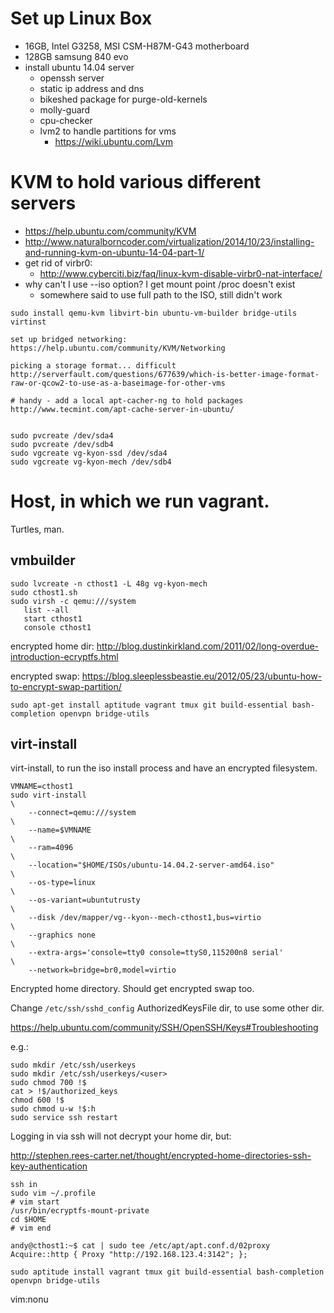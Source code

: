 # Set up Linux Box

* 16GB, Intel G3258, MSI CSM-H87M-G43 motherboard
* 128GB samsung 840 evo
* install ubuntu 14.04 server
  * openssh server
  * static ip address and dns
  * bikeshed package for purge-old-kernels
  * molly-guard
  * cpu-checker
  * lvm2 to handle partitions for vms
    * https://wiki.ubuntu.com/Lvm

# KVM to hold various different servers

* https://help.ubuntu.com/community/KVM
* http://www.naturalborncoder.com/virtualization/2014/10/23/installing-and-running-kvm-on-ubuntu-14-04-part-1/
* get rid of virbr0:
  * http://www.cyberciti.biz/faq/linux-kvm-disable-virbr0-nat-interface/
* why can't I use --iso option?  I get mount point /proc doesn't exist
  * somewhere said to use full path to the ISO, still didn't work

```
sudo install qemu-kvm libvirt-bin ubuntu-vm-builder bridge-utils virtinst

set up bridged networking: https://help.ubuntu.com/community/KVM/Networking

picking a storage format... difficult http://serverfault.com/questions/677639/which-is-better-image-format-raw-or-qcow2-to-use-as-a-baseimage-for-other-vms

# handy - add a local apt-cacher-ng to hold packages
http://www.tecmint.com/apt-cache-server-in-ubuntu/


sudo pvcreate /dev/sda4
sudo pvcreate /dev/sdb4
sudo vgcreate vg-kyon-ssd /dev/sda4
sudo vgcreate vg-kyon-mech /dev/sdb4
```

# Host, in which we run vagrant.

Turtles, man.

## vmbuilder

```
sudo lvcreate -n cthost1 -L 48g vg-kyon-mech
sudo cthost1.sh
sudo virsh -c qemu:///system
   list --all
   start cthost1
   console cthost1
```
encrypted home dir:
http://blog.dustinkirkland.com/2011/02/long-overdue-introduction-ecryptfs.html

encrypted swap:
https://blog.sleeplessbeastie.eu/2012/05/23/ubuntu-how-to-encrypt-swap-partition/

```
sudo apt-get install aptitude vagrant tmux git build-essential bash-completion openvpn bridge-utils
```

## virt-install

virt-install, to run the iso install process and have an encrypted filesystem.
```
VMNAME=cthost1
sudo virt-install                                                       \
    --connect=qemu:///system                                            \
    --name=$VMNAME                                                      \
    --ram=4096                                                          \
    --location="$HOME/ISOs/ubuntu-14.04.2-server-amd64.iso"             \
    --os-type=linux                                                     \
    --os-variant=ubuntutrusty                                           \
    --disk /dev/mapper/vg--kyon--mech-cthost1,bus=virtio                \
    --graphics none                                                     \
    --extra-args='console=tty0 console=ttyS0,115200n8 serial'           \
    --network=bridge=br0,model=virtio
```

Encrypted home directory.
Should get encrypted swap too.

Change `/etc/ssh/sshd_config` AuthorizedKeysFile dir, to use some other dir.

https://help.ubuntu.com/community/SSH/OpenSSH/Keys#Troubleshooting

e.g.:
```
sudo mkdir /etc/ssh/userkeys
sudo mkdir /etc/ssh/userkeys/<user>
sudo chmod 700 !$
cat > !$/authorized_keys
chmod 600 !$
sudo chmod u-w !$:h
sudo service ssh restart
```

Logging in via ssh will not decrypt your home dir, but:

http://stephen.rees-carter.net/thought/encrypted-home-directories-ssh-key-authentication

```
ssh in
sudo vim ~/.profile
# vim start
/usr/bin/ecryptfs-mount-private
cd $HOME
# vim end
```

```
andy@cthost1:~$ cat | sudo tee /etc/apt/apt.conf.d/02proxy
Acquire::http { Proxy "http://192.168.123.4:3142"; };

sudo aptitude install vagrant tmux git build-essential bash-completion openvpn bridge-utils
```

vim:nonu
